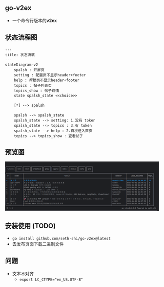 ## go-v2ex

* 一个命令行版本的**v2ex**

## 状态流程图
```mermaid
---
title: 状态流转
---
stateDiagram-v2
    spalsh : 开屏页
    setting : 配置页不显示header+footer
    help : 帮助页不显示header+footer
    topics : 帖子列表页
    topics_show : 帖子详情
    state spalsh_state <<choice>>

    [*] --> spalsh

    spalsh --> spalsh_state
    spalsh_state --> setting: 1.没有 token
    spalsh_state --> topics : 3.有 token
    spalsh_state --> help : 2.首次进入首页
    topics --> topics_show : 查看帖子
```

## 预览图

![列表页](assets/1.png)

## 安装使用 (TODO)

* `go install github.com/seth-shi/go-v2ex@latest`
* 去发布页面下载二进制文件



## 问题
* 文本不对齐
  * `export LC_CTYPE="en_US.UTF-8"`